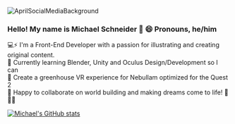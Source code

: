 ![AprilSocialMediaBackground](https://user-images.githubusercontent.com/21366524/116016831-10abc900-a5fb-11eb-8ebd-97638d3fc40f.jpg)

### Hello! My name is Michael Schneider 👋 😄 Pronouns, he/him <br>
💻⚡ I'm a Front-End Developer with a passion for illustrating and creating original content. <br>
🔭 Currently learning Blender, Unity and Oculus Design/Development so I can <br>
🌱 Create a greenhouse VR experience for Nebullam optimized for the Quest 2 <br>
👯 Happy to collaborate on world building and making dreams come to life! 🚀🚀🚀 <br>

[![Michael's GitHub stats](https://github-readme-stats.vercel.app/api?username=mschneider247&count_private=true&show_icons=true&theme=dark)](https://github.com/mschneider247/github-readme-stats)



<!-- **mschneider247/mschneider247** is a ✨ _special_ ✨ repository because its `README.md` (this file) appears on your GitHub profile.
